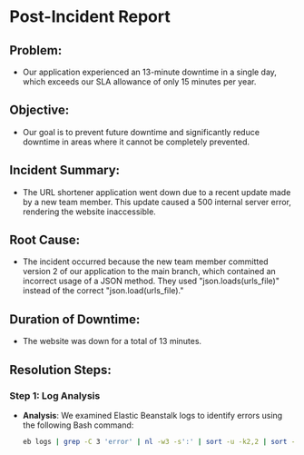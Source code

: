 # Post-Incident Report

## Problem:
- Our application experienced an 13-minute downtime in a single day, which exceeds our SLA allowance of only 15 minutes per year.

## Objective:
-  Our goal is to prevent future downtime and significantly reduce downtime in areas where it cannot be completely prevented.

## Incident Summary:
- The URL shortener application went down due to a recent update made by a new team member. This update caused a 500 internal server error, rendering the website inaccessible.

## Root Cause:
- The incident occurred because the new team member committed version 2 of our application to the main branch, which contained an incorrect usage of a JSON method. They used "json.loads(urls_file)" instead of the correct "json.load(urls_file)."

## Duration of Downtime:
- The website was down for a total of 13 minutes.

## Resolution Steps:

### Step 1: Log Analysis
- **Analysis**: We examined Elastic Beanstalk logs to identify errors using the following Bash command:
  ```bash
  eb logs | grep -C 3 'error' | nl -w3 -s':' | sort -u -k2,2 | sort -n -k1,1 > error_hunt_filtered.txt
